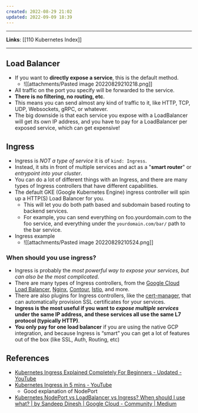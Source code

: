 ```yaml
---
created: 2022-08-29 21:02
updated: 2022-09-09 18:39
---
```

---
**Links**: [[110 Kubernetes Index]]

---
## Load Balancer
- If you want to **directly expose a service**, this is the default method. 
	- ![[attachments/Pasted image 20220829210218.png]]
- All traffic on the port you specify will be forwarded to the service. 
- **There is no filtering, no routing, etc**. 
- This means you can send almost any kind of traffic to it, like HTTP, TCP, UDP, Websockets, gRPC, or whatever.
- The big downside is that each service you expose with a LoadBalancer will get its own IP address, and you have to pay for a LoadBalancer per exposed service, which can get expensive!

## Ingress
- Ingress is *NOT a type of service* it is of `kind: Ingress`. 
- Instead, it sits in front of multiple services and act as a "**smart router**" or *entrypoint into your cluster*.
- You can do a lot of different things with an Ingress, and there are many types of Ingress controllers that have different capabilities.
- The default GKE (Google Kubernetes Engine) ingress controller will spin up a HTTP(S) Load Balancer for you. 
	- This will let you do both path based and subdomain based routing to backend services.
	- For example, you can send everything on foo.yourdomain.com to the foo service, and everything under the `yourdomain.com/bar/` path to the bar service.
- Ingress example
	- ![[attachments/Pasted image 20220829210524.png]]

### When should you use ingress?
- Ingress is probably the *most powerful way to expose your services, but can also be the most complicated*. 
- There are many types of Ingress controllers, from the [Google Cloud Load Balancer](https://cloud.google.com/kubernetes-engine/docs/tutorials/http-balancer), [Nginx](https://github.com/kubernetes/ingress-nginx), [Contour](https://github.com/heptio/contour), [Istio](https://istio.io/docs/tasks/traffic-management/ingress.html), and more. 
- There are also plugins for Ingress controllers, like the [cert-manager](https://github.com/jetstack/cert-manager), that can automatically provision SSL certificates for your services.
- **Ingress is the most useful if you want to _expose multiple services_ under the same IP address, and these services all use the same L7 protocol (typically HTTP)**. 
- **You only pay for one load balancer** if you are using the native GCP integration, and because Ingress is “smart” you can get a lot of features out of the box (like SSL, Auth, Routing, etc)

## References
- [Kubernetes Ingress Explained Completely For Beginners - Updated - YouTube](https://www.youtube.com/watch?v=GhZi4DxaxxE)
- [Kubernetes Ingress in 5 mins - YouTube](https://www.youtube.com/watch?v=NPFbYpb0I7w)
	- Good explanation of NodePort
- [Kubernetes NodePort vs LoadBalancer vs Ingress? When should I use what? | by Sandeep Dinesh | Google Cloud - Community | Medium](https://medium.com/google-cloud/kubernetes-nodeport-vs-loadbalancer-vs-ingress-when-should-i-use-what-922f010849e0)